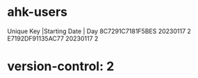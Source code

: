 # ahk-users
Unique Key        |Starting Date | Day
8C7291C7181F5BES   20230117        2
E7192DF91135AC77   20230117        2

# version-control: 2
